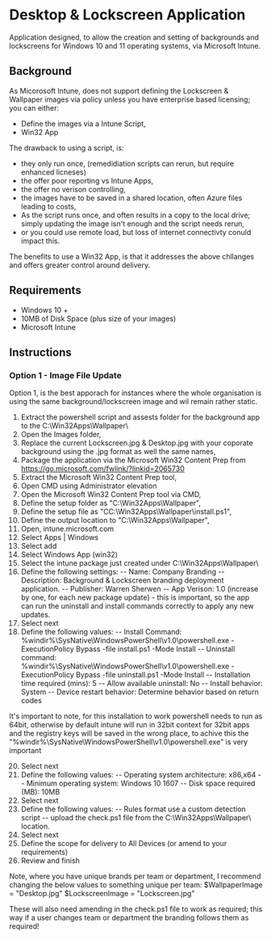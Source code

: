 # Desktop & Lockscreen Application

Application designed, to allow the creation and setting of backgrounds and lockscreens for Windows 10 and 11 operating systems, via Microsoft Intune. 

## Background
As Micorosoft Intune, does not support defining the Lockscreen & Wallpaper images via policy unless you have enterprise based licensing; you can either:
- Define the images via a Intune Script,
- Win32 App

The drawback to using a script, is:
- they only run once, (remedidiation scripts can rerun, but require enhanced licneses)
- the offer poor reporting vs Intune Apps,
- the offer no verison controlling,
- the images have to be saved in a shared location, often Azure files leading to costs,
- As the script runs once, and often results in a copy to the local drive; simply updating the image isn't enough and the script needs rerun,
- or you could use remote load, but loss of internet connectivty conuld impact this.

The benefits to use a Win32 App, is that it addresses the above chllanges and offers greater control around delivery. 

## Requirements
- Windows 10 +
- 10MB of Disk Space (plus size of your images)
- Microsoft Intune

## Instructions

### Option 1 - Image File Update
Option 1, is the best apporach for instances where the whole organisation is using the same background/lockscreen image and wil remain rather static.

1. Extract the powershell script and assests folder for the background app to the C:\Win32Apps\Wallpaper\
2. Open the Images folder,
3. Replace the current Lockscreen.jpg & Desktop.jpg with your coporate background using the .jpg format as well the same names,
4. Package the application via the Microsoft Win32 Content Prep from https://go.microsoft.com/fwlink/?linkid=2065730
5. Extract the Microsoft Win32 Content Prep tool,
6. Open CMD using Administrator elevation
7. Open the Microsoft Win32 Content Prep tool via CMD,
8. Define the setup folder as "C:\Win32Apps\Wallpaper\",
9. Define the setup file as "CC:\Win32Apps\Wallpaper\install.ps1",
10. Define the output location to "C:\Win32Apps\Wallpaper\",
11. Open, intune.microsoft.com
12. Select Apps | Windows
13. Select add
14. Select Windows App (win32)
15. Select the intune package just created under C:\Win32Apps\Wallpaper\
16. Define the following settings:
-- Name: Company Branding
-- Description: Background & Lockscreen branding deployment application.
-- Publisher: Warren Sherwen
-- App Verison: 1.0 (increase by one, for each new package update) - this is important, so the app can run the uninstall and install commands correctly to apply any new updates.
17. Select next
18. Define the following values:
-- Install Command: %windir%\SysNative\WindowsPowerShell\v1.0\powershell.exe -ExecutionPolicy Bypass -file install.ps1 -Mode Install
-- Uninstall command: %windir%\SysNative\WindowsPowerShell\v1.0\powershell.exe -ExecutionPolicy Bypass -file uninstall.ps1 -Mode Install
-- Installation time required (mins): 5
-- Allow available uninstall: No
-- Install behavior: System
-- Device restart behavior: Determine behavior based on return codes

It's important to note, for this installation to work powershell needs to run as 64bit, otherwise by default intune will run in 32bit context for 32bit apps and the registry keys will be saved in the wrong place, to achive this the "%windir%\SysNative\WindowsPowerShell\v1.0\powershell.exe" is very important


20. Select next
21. Define the following values:
-- Operating system architecture: x86,x64
-- Minimum operating system: Windows 10 1607
-- Disk space required (MB): 10MB
22. Select next
23. Define the following values:
-- Rules format use a custom detection script
-- upload the check.ps1 file from the C:\Win32Apps\Wallpaper\ location.
24. Select next
25. Define the scope for delivery to All Devices (or amend to your requirements)
26. Review and finish

Note, where you have unique brands per team or department, I recommend changing the below values to something unique per team:
$WallpaperImage = "Desktop.jpg"
$LockscreenImage = "Lockscreen.jpg"

These will also need amending in the check.ps1 file to work as required; this way if a user changes team or department the branding follows them as required!
